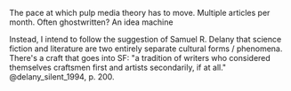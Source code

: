 The pace at which pulp media theory has to move. Multiple articles per month. Often ghostwritten? An idea machine 

Instead, I intend to follow the suggestion of Samuel R. Delany that science fiction and literature are two entirely separate cultural forms / phenomena.  There's a craft that goes into SF:  "a tradition of writers who considered themselves craftsmen first and artists secondarily, if at all." @delany_silent_1994, p. 200.